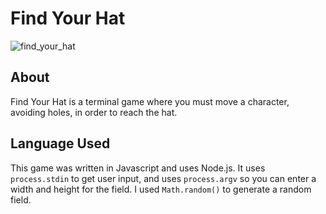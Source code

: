 # Find Your Hat

![find_your_hat](https://github.com/BMTimbrell/find_your_hat/assets/97784102/7e13f2ce-7cef-4565-954a-576eff04c946)

## About

Find Your Hat is a terminal game where you must move a character, 
avoiding holes, in order to reach the hat.

## Language Used

This game was written in Javascript and uses Node.js. It uses `process.stdin` 
to get user input, and uses `process.argv` so you can enter a width and height for 
the field. I used `Math.random()` to generate a random field.